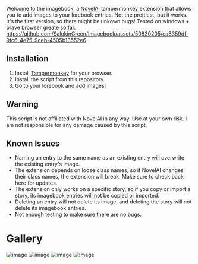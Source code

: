 Welcome to the imagebook, a [NovelAI](https://novelai.net/) tampermonkey extension that allows you to add images to your lorebook entries. Not the prettiest, but it works. It's the first version, so there might be unkown bugs!
Tested on windows + brave browser greate so far.
https://github.com/SalokinGreen/Imagebook/assets/50830205/ca8359df-9fc6-4e75-9ceb-4505b13552e6

## Installation

1. Install [Tampermonkey](https://www.tampermonkey.net/) for your browser.
2. Install the script from this repository.
3. Go to your lorebook and add images!

## Warning

This script is not affiliated with NovelAI in any way. Use at your own risk. I am not responsible for any damage caused by this script.

## Known Issues

- Naming an entry to the same name as an existing entry will overwrite the existing entry's image.
- The extension depends on loose class names, so if NovelAI changes their class names, the extension will break. Make sure to check back here for updates.
- The extension only works on a specific story, so if you copy or import a story, its imagebook entries will not be copied or imported.
- Deleting an entry will not delete its image, and deleting the story will not delete its imagebook entries.
- Not enough testing to make sure there are no bugs.

# Gallery

![image](https://github.com/SalokinGreen/Imagebook/assets/50830205/923a42a2-cec1-470e-857a-14d2020cf0fe)
![image](https://github.com/SalokinGreen/Imagebook/assets/50830205/a298fc84-9901-4ce6-89f0-6305cb7c36fd)
![image](https://github.com/SalokinGreen/Imagebook/assets/50830205/dfa669d9-b044-4f48-8a9e-7dd5f712fbed)
![image](https://github.com/SalokinGreen/Imagebook/assets/50830205/ce3c5db6-ef6e-4074-9c15-bafbfcad5024)

